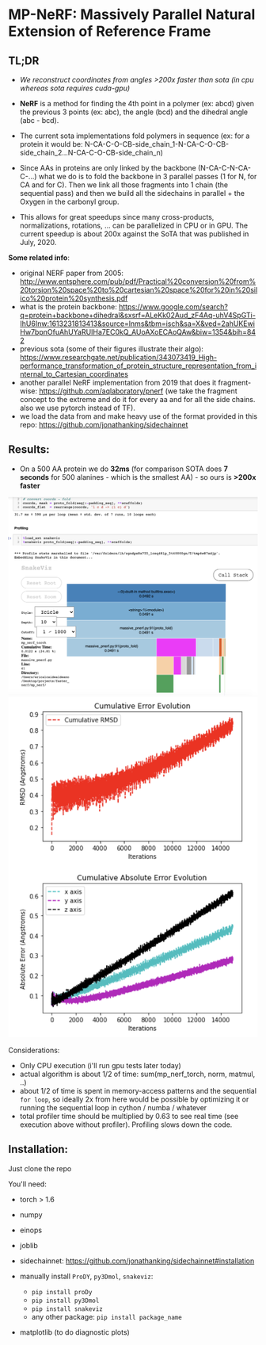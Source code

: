 # MP-NeRF: Massively Parallel Natural Extension of Reference Frame


## TL;DR

* *We reconstruct coordinates from angles >200x faster than sota (in cpu whereas sota requires cuda-gpu)*

* **NeRF** is a method for finding the 4th point in a polymer (ex: abcd) given the previous 3 points (ex: abc), the angle (bcd) and the dihedral angle (abc - bcd).

* The current sota implementations fold polymers in sequence (ex: for a protein it would be: N-CA-C-O-CB-side_chain_1-N-CA-C-O-CB-side_chain_2...N-CA-C-O-CB-side_chain_n)

* Since AAs in proteins are only linked by the backbone (N-CA-C-N-CA-C-...) what we do is to fold the backbone in 3 parallel passes (1 for N, for CA and for C). Then we link all those fragments into 1 chain (the sequential pass) and then we build all the sidechains in parallel + the Oxygen in the carbonyl group.

* This allows for great speedups since many cross-products, normalizations, rotations, ... can be parallelized in CPU or in GPU.
The current speedup is about 200x against the SoTA that was published in July, 2020. 

**Some related info**:
* original NERF paper from 2005: http://www.entsphere.com/pub/pdf/Practical%20conversion%20from%20torsion%20space%20to%20cartesian%20space%20for%20in%20silico%20protein%20synthesis.pdf
* what is the protein backbone: https://www.google.com/search?q=protein+backbone+dihedral&sxsrf=ALeKk02Aud_zF4Aq-uhV4SpGTi-IhU6Inw:1613231813413&source=lnms&tbm=isch&sa=X&ved=2ahUKEwiHw7bpnOfuAhUYaRUIHa7EC0kQ_AUoAXoECAoQAw&biw=1354&bih=842
* previous sota (some of their figures illustrate their algo): https://www.researchgate.net/publication/343073419_High-performance_transformation_of_protein_structure_representation_from_internal_to_Cartesian_coordinates
* another parallel NeRF implementation from 2019 that does it fragment-wise: https://github.com/aqlaboratory/pnerf (we take the fragment concept to the extreme and do it for every aa and for all the side chains. also we use pytorch instead of TF).
* we load the data from and make heavy use of the format provided in this repo: https://github.com/jonathanking/sidechainnet


## Results: 
* On a 500 AA protein we do **32ms** (for comparison SOTA does **7 seconds** for 500 alanines - which is the smallest AA) - so ours is **>200x faster**
<center><img src="experiments/profiler_capture_500.png"></center>
<center><img src="experiments/cumulative_error.png"></center>

Considerations:
* Only CPU execution (i'll run gpu tests later today)
* actual algorithm is about 1/2 of time: sum(mp_nerf_torch, norm, matmul, ..)
* about 1/2 of time is spent in memory-access patterns and the sequential `for loop`, so ideally 2x from here would be possible by optimizing it or running the sequential loop in cython / numba / whatever
* total profiler time should be multiplied by 0.63 to see real time (see execution above without profiler). Profiling slows down the code.


## Installation:

Just clone the repo

You'll need:
* torch > 1.6
* numpy
* einops
* joblib
* sidechainnet: https://github.com/jonathanking/sidechainnet#installation
* manually install `ProDY`, `py3Dmol`, `snakeviz`:
	* `pip install proDy`
	* `pip install py3Dmol`
	* `pip install snakeviz`
	* any other package: `pip install package_name`


* matplotlib (to do diagnostic plots)

